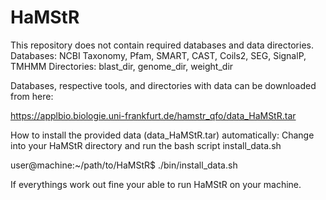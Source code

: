 # HaMStR
This repository does not contain required databases and data directories.
    Databases: NCBI Taxonomy, Pfam, SMART, CAST, Coils2, SEG, SignalP, TMHMM
    Directories: blast_dir, genome_dir, weight_dir
    
Databases, respective tools, and directories with data can be downloaded from here:

https://applbio.biologie.uni-frankfurt.de/hamstr_qfo/data_HaMStR.tar

How to install the provided data (data_HaMStR.tar) automatically: 
Change into your HaMStR directory and run the bash script install_data.sh

user@machine:~/path/to/HaMStR$ ./bin/install_data.sh

If everythings work out fine your able to run HaMStR on your machine.
